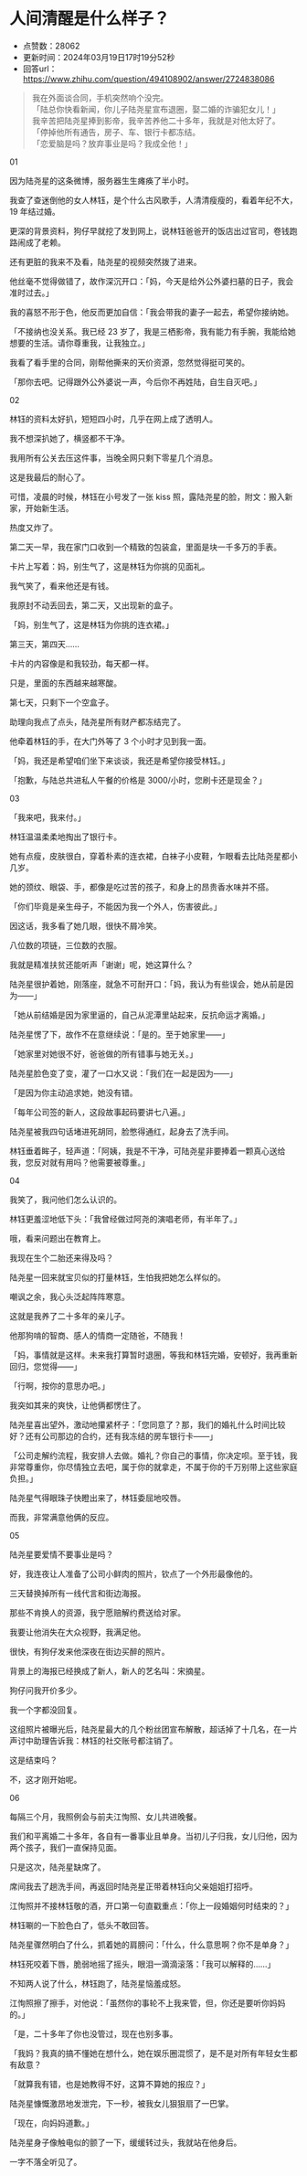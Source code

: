 # 人间清醒是什么样子？
- 点赞数：28062
- 更新时间：2024年03月19日17时19分52秒
- 回答url：https://www.zhihu.com/question/494108902/answer/2724838086
<body>
 <blockquote>
  我在外面谈合同，手机突然响个没完。
  <br>
   「陆总你快看新闻，你儿子陆尧星宣布退圈，娶二婚的诈骗犯女儿！」
  <br>
   我辛苦把陆尧星捧到影帝，我辛苦养他二十多年，我就是对他太好了。
  <br>
   「停掉他所有通告，房子、车、银行卡都冻结。
  <br>
   「恋爱脑是吗？放弃事业是吗？我成全他！」
 </blockquote>
 <p>01</p>
 <p>因为陆尧星的这条微博，服务器生生瘫痪了半小时。</p>
 <p>我查了查迷倒他的女人林钰，是个什么古风歌手，人清清瘦瘦的，看着年纪不大，19 年结过婚。</p>
 <p>更深的背景资料，狗仔早就挖了发到网上，说林钰爸爸开的饭店出过官司，卷钱跑路闹成了老赖。</p>
 <p>还有更脏的我来不及看，陆尧星的视频突然拨了进来。</p>
 <p>他丝毫不觉得做错了，故作深沉开口：「妈，今天是给外公外婆扫墓的日子，我会准时过去。」</p>
 <p>我的喜怒不形于色，他反而更加自信：「我会带我的妻子一起去，希望你接纳她。</p>
 <p>「不接纳也没关系。我已经 23 岁了，我是三栖影帝，我有能力有手腕，我能给她想要的生活。请你尊重我，让我独立。」</p>
 <p>我看了看手里的合同，刚帮他撕来的天价资源，忽然觉得挺可笑的。</p>
 <p>「那你去吧。记得跟外公外婆说一声，今后你不再姓陆，自生自灭吧。」</p>
 <p>02</p>
 <p>林钰的资料太好扒，短短四小时，几乎在网上成了透明人。</p>
 <p>我不想深扒她了，横竖都不干净。</p>
 <p>我用所有公关去压这件事，当晚全网只剩下零星几个消息。</p>
 <p>这是我最后的耐心了。</p>
 <p>可惜，凌晨的时候，林钰在小号发了一张 kiss 照，露陆尧星的脸，附文：搬入新家，开始新生活。</p>
 <p>热度又炸了。</p>
 <p>第二天一早，我在家门口收到一个精致的包装盒，里面是块一千多万的手表。</p>
 <p>卡片上写着：妈，别生气了，这是林钰为你挑的见面礼。</p>
 <p>我气笑了，看来他还是有钱。</p>
 <p>我原封不动丢回去，第二天，又出现新的盒子。</p>
 <p>「妈，别生气了，这是林钰为你挑的连衣裙。」</p>
 <p>第三天，第四天……</p>
 <p>卡片的内容像是和我较劲，每天都一样。</p>
 <p>只是，里面的东西越来越寒酸。</p>
 <p>第七天，只剩下一个空盒子。</p>
 <p>助理向我点了点头，陆尧星所有财产都冻结完了。</p>
 <p>他牵着林钰的手，在大门外等了 3 个小时才见到我一面。</p>
 <p>「妈，我还是希望咱们坐下来谈谈，我还是希望你接受林钰。」</p>
 <p>「抱歉，与陆总共进私人午餐的价格是 3000/小时，您刷卡还是现金？」</p>
 <p>03</p>
 <p>「我来吧，我来付。」</p>
 <p>林钰温温柔柔地掏出了银行卡。</p>
 <p>她有点瘦，皮肤很白，穿着朴素的连衣裙，白袜子小皮鞋，乍眼看去比陆尧星都小几岁。</p>
 <p>她的颈纹、眼袋、手，都像是吃过苦的孩子，和身上的昂贵香水味并不搭。</p>
 <p>「你们毕竟是亲生母子，不能因为我一个外人，伤害彼此。」</p>
 <p>因这话，我多看了她几眼，很快不屑冷笑。</p>
 <p>八位数的项链，三位数的衣服。</p>
 <p>我就是精准扶贫还能听声「谢谢」呢，她这算什么？</p>
 <p>陆尧星很护着她，刚落座，就急不可耐开口：「妈，我认为有些误会，她从前是因为——」</p>
 <p>「她从前结婚是因为家里逼的，自己从泥潭里站起来，反抗命运才离婚。」</p>
 <p>陆尧星愣了下，故作不在意继续说：「是的。至于她家里——」</p>
 <p>「她家里对她很不好，爸爸做的所有错事与她无关。」</p>
 <p>陆尧星脸色变了变，灌了一口水又说：「我们在一起是因为——」</p>
 <p>「是因为你主动追求她，她没有错。</p>
 <p>「每年公司签的新人，这段故事起码要讲七八遍。」</p>
 <p>陆尧星被我四句话堵进死胡同，脸憋得通红，起身去了洗手间。</p>
 <p>林钰垂着眸子，轻声道：「阿姨，我是不干净，可陆尧星非要捧着一颗真心送给我，您反对就有用吗？他需要被尊重。」</p>
 <p>04</p>
 <p>我笑了，我问他们怎么认识的。</p>
 <p>林钰更羞涩地低下头：「我曾经做过阿尧的演唱老师，有半年了。」</p>
 <p>哦，看来问题出在教育上。</p>
 <p>我现在生个二胎还来得及吗？</p>
 <p>陆尧星一回来就宝贝似的打量林钰，生怕我把她怎么样似的。</p>
 <p>嘲讽之余，我心头泛起阵阵寒意。</p>
 <p>这就是我养了二十多年的亲儿子。</p>
 <p>他那狗啃的智商、感人的情商一定随爸，不随我！</p>
 <p>「妈，事情就是这样。未来我打算暂时退圈，等我和林钰完婚，安顿好，我再重新回归，您觉得——」</p>
 <p>「行啊，按你的意思办吧。」</p>
 <p>我突如其来的爽快，让他俩都愣住了。</p>
 <p>陆尧星喜出望外，激动地攥紧杯子：「您同意了？那，我们的婚礼什么时间比较好？还有公司那边的合约，还有我冻结的房车银行卡——」</p>
 <p>「公司走解约流程，我安排人去做。婚礼？你自己的事情，你决定呗。至于钱，我非常尊重你，你尽情独立去吧，属于你的就拿走，不属于你的千万别带上这些家庭负担。」</p>
 <p>陆尧星气得眼珠子快瞪出来了，林钰委屈地咬唇。</p>
 <p>而我，非常满意他俩的反应。</p>
 <p>05</p>
 <p>陆尧星要爱情不要事业是吗？</p>
 <p>好，我连夜让人准备了公司小鲜肉的照片，钦点了一个外形最像他的。</p>
 <p>三天替换掉所有一线代言和街边海报。</p>
 <p>那些不肯换人的资源，我宁愿赔解约费送给对家。</p>
 <p>我要让他消失在大众视野，我满足他。</p>
 <p>很快，有狗仔发来他深夜在街边买醉的照片。</p>
 <p>背景上的海报已经换成了新人，新人的艺名叫：宋摘星。</p>
 <p>狗仔问我开价多少。</p>
 <p>我一个字都没回复。</p>
 <p>这组照片被曝光后，陆尧星最大的几个粉丝团宣布解散，超话掉了十几名，在一片声讨中助理告诉我：林钰的社交账号都注销了。</p>
 <p>这是结束吗？</p>
 <p>不，这才刚开始呢。</p>
 <p>06</p>
 <p>每隔三个月，我照例会与前夫江恂照、女儿共进晚餐。</p>
 <p>我们和平离婚二十多年，各自有一番事业且单身。当初儿子归我，女儿归他，因为两个孩子，我们一直保持见面。</p>
 <p>只是这次，陆尧星缺席了。</p>
 <p>席间我去了趟洗手间，再返回时陆尧星正带着林钰向父亲姐姐打招呼。</p>
 <p>江恂照并不接林钰敬的酒，开口第一句直戳重点：「你上一段婚姻何时结束的？」</p>
 <p>林钰唰的一下脸色白了，低头不敢回答。</p>
 <p>陆尧星骤然明白了什么，抓着她的肩膀问：「什么，什么意思啊？你不是单身？」</p>
 <p>林钰死咬着下唇，脆弱地摇了摇头，眼泪一滴滴滚落：「我可以解释的……」</p>
 <p>不知两人说了什么，林钰跑了，陆尧星恼羞成怒。</p>
 <p>江恂照擦了擦手，对他说：「虽然你的事轮不上我来管，但，你还是要听你妈妈的。」</p>
 <p>「是，二十多年了你也没管过，现在也别多事。</p>
 <p>「我妈？我真的搞不懂她在想什么，她在娱乐圈混惯了，是不是对所有年轻女生都有敌意？</p>
 <p>「就算我有错，也是她教得不好，这算不算她的报应？」</p>
 <p>陆尧星慷慨激昂地发泄完，下一秒，被我女儿狠狠扇了一巴掌。</p>
 <p>「现在，向妈妈道歉。」</p>
 <p>陆尧星身子像触电似的颤了一下，缓缓转过头，我就站在他身后。</p>
 <p>一字不落全听见了。</p>
</body>